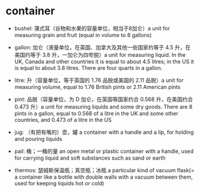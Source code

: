 # container

- bushel: 蒲式耳（谷物和水果的容量单位，相当于8加仑）a unit for measuring grain and fruit (equal in volume to 8 gallons)
- gallon: 加仑（液量单位，在英国、加拿大及其他一些国家约等于 4.5 升，在美国约等于 3.8 升，一加仑为四夸脱）a unit for measuring liquid. In the UK, Canada and other countries it is equal to about 4.5 litres; in the US it is equal to about 3.8 litres. There are four quarts in a gallon.
- litre: 升（容量单位，等于英国的 1.76 品脱或美国的 2.11 品脱）a unit for measuring volume, equal to 1.76 British pints or 2.11 American pints
- pint: 品脱（容量单位，为 D 加仑，在英国等国家约合 0.568 升，在美国约合 0.473 升）a unit for measuring liquids and some dry goods. There are 8 pints in a gallon, equal to 0.568 of a litre in the UK and some other countries, and 0.473 of a litre in the US


- jug: （有把有嘴的）壶，罐 a container with a handle and a lip, for holding and pouring liquids

- pail: 桶；一桶的量 an open metal or plastic container with a handle, used for carrying liquid and soft substances such as sand or earth

- thermos: 瑟姆斯保温瓶；真空瓶；冰瓶 a particular kind of vacuum flask(= a container like a bottle with double walls with a vacuum between them, used for keeping liquids hot or cold)
